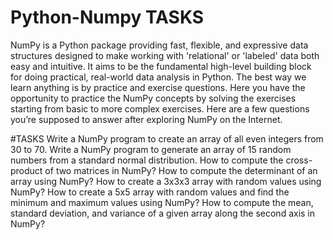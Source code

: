 # Python-Numpy TASKS

NumPy is a Python package providing fast, flexible, and expressive data structures designed to make
working with 'relational' or 'labeled' data both easy and intuitive. It aims to be the fundamental high-level
building block for doing practical, real-world data analysis in Python.
The best way we learn anything is by practice and exercise questions. Here you have the opportunity to
practice the NumPy concepts by solving the exercises starting from basic to more complex exercises.
Here are a few questions you’re supposed to answer after exploring NumPy on the Internet.

#TASKS 
Write a NumPy program to create an array of all even integers from 30 to 70.
Write a NumPy program to generate an array of 15 random numbers from a standard normal
distribution.
How to compute the cross-product of two matrices in NumPy?
How to compute the determinant of an array using NumPy?
How to create a 3x3x3 array with random values using NumPy?
How to create a 5x5 array with random values and find the minimum and maximum values using
NumPy?
How to compute the mean, standard deviation, and variance of a given array along the second axis in
NumPy?
